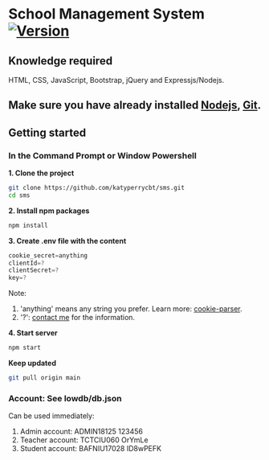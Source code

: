 # School Management System [![Version](https://img.shields.io/badge/version-12.5.0-blue.svg)](https://github.com/katyperrycbt/sms/releases/tag/v12.5.0)

## Knowledge required
HTML, CSS, JavaScript, Bootstrap, jQuery and Expressjs/Nodejs.

## Make sure you have already installed [Nodejs](https://docs.npmjs.com/downloading-and-installing-node-js-and-npm), [Git](https://git-scm.com/downloads).

## Getting started

### In the Command Prompt or Window Powershell
**1. Clone the project**
```bash
git clone https://github.com/katyperrycbt/sms.git
cd sms
```
**2. Install npm packages** 
```bash
npm install
```
**3. Create .env file with the content**

```javascript
cookie_secret=anything
clientId=?
clientSecret=?
key=?
```
Note: 
  1. 'anything' means any string you prefer. Learn more: [cookie-parser](https://www.npmjs.com/package/cookie-parser).
  2. '?': [contact me](mailto:katyperrycbt@gmail.com) for the information.
  
**4. Start server**
```bash
npm start
```

**Keep updated**
```bash
git pull origin main
```

### **Account:** See lowdb/db.json

Can be used immediately:
1. Admin account:     ADMIN18125    123456
2. Teacher account:   TCTCIU060     OrYmLe
3. Student account:   BAFNIU17028   ID8wPEFK
